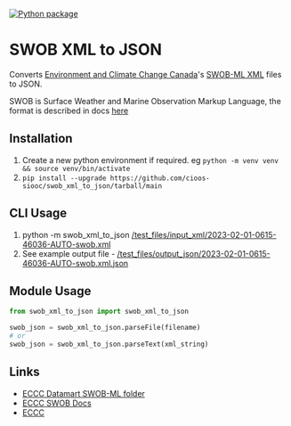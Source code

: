 [![Python package](https://github.com/cioos-siooc/swob_xml_to_json/actions/workflows/test.yaml/badge.svg)](https://github.com/cioos-siooc/swob_xml_to_json/actions/workflows/test.yaml)

# SWOB XML to JSON

Converts [Environment and Climate Change Canada](https://www.canada.ca/en/environment-climate-change.html)'s [SWOB-ML XML](https://dd.weather.gc.ca/observations/swob-ml/) files to JSON.

SWOB is Surface Weather and Marine Observation Markup Language, the format is described in docs [here](https://dd.alpha.meteo.gc.ca/observations/doc)

## Installation

1. Create a new python environment if required. eg `python -m venv venv && source venv/bin/activate`
1. `pip install --upgrade https://github.com/cioos-siooc/swob_xml_to_json/tarball/main`

## CLI Usage

1. python -m swob_xml_to_json [/test_files/input_xml/2023-02-01-0615-46036-AUTO-swob.xml](https://raw.githubusercontent.com/cioos-siooc/swob_xml_to_json/main/test_files/input_xml/2023-02-01-0615-46036-AUTO-swob.xml)
1. See example output file - [/test_files/output_json/2023-02-01-0615-46036-AUTO-swob.xml.json](https://raw.githubusercontent.com/cioos-siooc/swob_xml_to_json/main/test_files/output_json/2023-02-01-0615-46036-AUTO-swob.xml.json)

## Module Usage

```python
from swob_xml_to_json import swob_xml_to_json

swob_json = swob_xml_to_json.parseFile(filename)
# or
swob_json = swob_xml_to_json.parseText(xml_string)

```

## Links

- [ECCC Datamart SWOB-ML folder](https://dd.weather.gc.ca/observations/swob-ml/)
- [ECCC SWOB Docs](https://dd.alpha.meteo.gc.ca/observations/doc)
- [ECCC](https://www.canada.ca/en/environment-climate-change.html)
